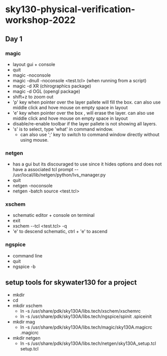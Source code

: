 # sky130-physical-verification-workshop-2022

## Day 1
### magic 
- layout gui + console
- quit
- magic -noconsole
- magic -dnull -noconsole <test.tcl> (when running from a script)
- magic -d XR (chirographics package)
- magic -d OGL (opengl package)
- shift+z to zoom out
- 'p' key when pointer over the layer pallete will fill the box. can also use middle click and hove mouse on empty space in layout
- 'e' key when pointer over the box , will erase the layer. can also use middle click and hove mouse on empty space in layout
- disable/re-enable toolbar if the layer pallete is not showing all layers.
- 's' is to select, type 'what' in command window.
  - can also use ';' key to switch to command window directly without using mouse.
### netgen
- has a gui but its discouraged to use since it hides options and does not have a associated tcl prompt
-- /usr/local/lib/netgen/python/lvs_manager.py
- quit
- netgen -noconsole
- netgen -batch source <test.tcl>
### xschem
- schematic editor + console on terminal
- exit
- xschem --tcl <test.tcl> -q
- 'e' to descend schematic, ctrl + 'e' to ascend
### ngspice
- command line
- quit
- ngspice -b

## setup tools for skywater130 for a project
- mkdir <project>
- cd <project>
- mkdir xschem
  - ln -s /usr/share/pdk/sky130A/libs.tech/xschem/xschemrc
  - ln -s /usr/share/pdk/sky130A/libs.tech/ngspice/spinit .spiceinit
- mkdir mag
  - ln -s /usr/share/pdk/sky130A/libs.tech/magic/sky130A.magicrc .magicrc
- mkdir netgen
  - ln -s /usr/share/pdk/sky130A/libs.tech/netgen/sky130A_setup.tcl setup.tcl
